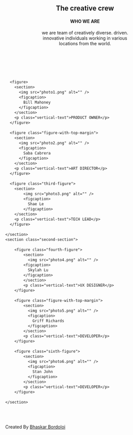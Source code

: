 <!DOCTYPE html>
<html lang="en">
<head>
  <meta charset="UTF-8">
  <meta http-equiv="X-UA-Compatible" content="IE=edge">
  <meta name="viewport" content="width=device-width, initial-scale=1.0">
  <title>My Team Page</title>
  <link rel="stylesheet" href="/style.css">
  <link rel="preconnect" href="https://fonts.googleapis.com">
  <link rel="preconnect" href="https://fonts.gstatic.com" crossorigin>
  <link href="https://fonts.googleapis.com/css2?family=Poppins&display=swap" rel="stylesheet">
  <link href="https://fonts.googleapis.com/css2?family=PT+Serif:wght@700&display=swap" rel="stylesheet">
</head>
<body>
  <header>
    <section class="main-header">
      <h1>The creative crew</h1>
    </section>
    <section class="who-we-are">
      <h4>WHO WE ARE</h4>
      <p>we are team of creatively diverse. driven. <br>
         innovative individuals working in various <br>
         locations from the world.
      </p>
    </section>
    
  </header> <br> <br>
  <main>
    <section class="first-section">

      <figure>
        <section>
          <img src="photo1.png" alt="" /> 
          <figcaption>
            Bill Mahoney
          </figcaption>
        </section>
        <p class="vertical-text">PRODUCT OWNER</p>
      </figure>

      <figure class="figure-with-top-margin">
        <section>
          <img src="photo2.png" alt="" />
          <figcaption>
            Saba Cabrera
          </figcaption>
        </section>
        <p class="vertical-text">ART DIRECTOR</p>
      </figure>

      <figure class="third-figure">
        <section>
            <img src="photo3.png" alt="" />
            <figcaption>
              Shae Le
            </figcaption>
        </section>
        <p class="vertical-text">TECH LEAD</p>
      </figure>

    </section>
    <section class="second-section">

        <figure class="fourth-figure">
            <section>
              <img src="photo4.png" alt="" />
            <figcaption>
              Skylah Lu
            </figcaption>
            </section>
            <p class="vertical-text">UX DESIGNER</p>
        </figure>
    
        <figure class="figure-with-top-margin">
            <section>
              <img src="photo5.png" alt="" />
              <figcaption>
                Griff Richards
              </figcaption>
            </section>
            <p class="vertical-text">DEVELOPER</p>
        </figure>
    
        <figure class="sixth-figure">
            <section>
              <img src="photo6.png" alt="" />
              <figcaption>
                Stan John
              </figcaption>
            </section>
            <p class="vertical-text">DEVELOPER</p>
        </figure>

    </section>
  </main> <br> <br>
  <footer>
    <p>Created By <a href="https://github.com/bhaskrr">Bhaskar Bordoloi</a></p>
  </footer>
</body>
</html>

